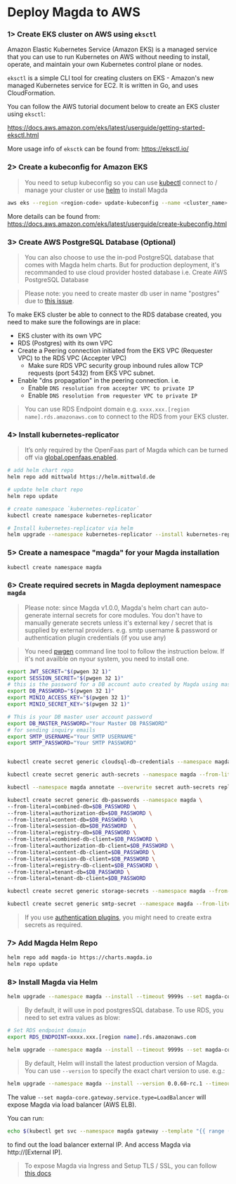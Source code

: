 # Deploy Magda to AWS

### 1> Create EKS cluster on AWS using `eksctl`

Amazon Elastic Kubernetes Service (Amazon EKS) is a managed service that you can use to run Kubernetes on AWS without needing to install, operate, and maintain your own Kubernetes control plane or nodes.

`eksctl` is a simple CLI tool for creating clusters on EKS - Amazon's new managed Kubernetes service for EC2. It is written in Go, and uses CloudFormation.

You can follow the AWS tutorial document below to create an EKS cluster using `eksctl`:

https://docs.aws.amazon.com/eks/latest/userguide/getting-started-eksctl.html

More usage info of `eksctk` can be found from: https://eksctl.io/

### 2> Create a kubeconfig for Amazon EKS

> You need to setup kubeconfig so you can use [kubectl](https://kubernetes.io/docs/tasks/tools/) connect to / manage your cluster or use [helm](https://helm.sh/) to install Magda

```bash
aws eks --region <region-code> update-kubeconfig --name <cluster_name>
```

More details can be found from: https://docs.aws.amazon.com/eks/latest/userguide/create-kubeconfig.html

### 3> Create AWS PostgreSQL Database (Optional)

> You can also choose to use the in-pod PostgreSQL database that comes with Magda helm charts. But for production deployment, it's recommanded to use cloud provider hosted database i.e. Create AWS PostgreSQL Database

> Please note: you need to create master db user in name "postgres" due to [this issue](https://github.com/magda-io/magda/issues/3126).

To make EKS cluster be able to connect to the RDS database created, you need to make sure the followings are in place:

- EKS cluster with its own VPC
- RDS (Postgres) with its own VPC
- Create a Peering connection initiated from the EKS VPC (Requester VPC) to the RDS VPC (Accepter VPC)
  - Make sure RDS VPC security group inbound rules allow TCP requests (port 5432) from EKS VPC subnet.
- Enable "dns propagation" in the peering connection. i.e.
  - Enable `DNS resolution from accepter VPC to private IP`
  - Enable `DNS resolution from requester VPC to private IP`

> You can use RDS Endpoint domain e.g. `xxxx.xxx.[region name].rds.amazonaws.com` to connect to the RDS from your EKS cluster.

### 4> Install kubernetes-replicator

> It’s only required by the OpenFaas part of Magda which can be turned off via [global.openfaas.enabled](https://github.com/magda-io/magda/tree/master/deploy/helm/magda).

```bash
# add helm chart repo
helm repo add mittwald https://helm.mittwald.de

# update helm chart repo
helm repo update

# create namespace `kubernetes-replicator`
kubectl create namespace kubernetes-replicator

# Install kubernetes-replicator via helm
helm upgrade --namespace kubernetes-replicator --install kubernetes-replicator mittwald/kubernetes-replicator
```

### 5> Create a namespace "magda" for your Magda installation

```bash
kubectl create namespace magda
```

### 6> Create required secrets in Magda deployment namespace `magda`

> Please note: since Magda v1.0.0, Magda's helm chart can auto-generate internal secrets for core modules. You don't have to manually generate secrets unless it's external key / secret that is supplied by external providers. e.g. smtp username & password or authentication plugin credentials (if you use any)

> You need [pwgen](https://linux.die.net/man/1/pwgen) command line tool to follow the instruction below. If it's not availble on nyour system, you need to install one.

```bash
export JWT_SECRET="$(pwgen 32 1)"
export SESSION_SECRET="$(pwgen 32 1)"
# this is the password for a DB account auto created by Magda using master DB account
export DB_PASSWORD="$(pwgen 32 1)"
export MINIO_ACCESS_KEY="$(pwgen 32 1)"
export MINIO_SECRET_KEY="$(pwgen 32 1)"

# This is your DB master user account password
export DB_MASTER_PASSWORD="Your Master DB PASSWORD"
# for sending inquiry emails
export SMTP_USERNAME="Your SMTP USERNAME"
export SMTP_PASSWORD="Your SMTP PASSWORD"


kubectl create secret generic cloudsql-db-credentials --namespace magda --from-literal=password=$DB_MASTER_PASSWORD

kubectl create secret generic auth-secrets --namespace magda --from-literal=jwt-secret=$JWT_SECRET --from-literal=session-secret=$SESSION_SECRET

kubectl --namespace magda annotate --overwrite secret auth-secrets replicator.v1.mittwald.de/replication-allowed=true replicator.v1.mittwald.de/replication-allowed-namespaces=magda-openfaas-fn

kubectl create secret generic db-passwords --namespace magda \
--from-literal=combined-db=$DB_PASSWORD \
--from-literal=authorization-db=$DB_PASSWORD \
--from-literal=content-db=$DB_PASSWORD \
--from-literal=session-db=$DB_PASSWORD  \
--from-literal=registry-db=$DB_PASSWORD \
--from-literal=combined-db-client=$DB_PASSWORD \
--from-literal=authorization-db-client=$DB_PASSWORD \
--from-literal=content-db-client=$DB_PASSWORD \
--from-literal=session-db-client=$DB_PASSWORD \
--from-literal=registry-db-client=$DB_PASSWORD \
--from-literal=tenant-db=$DB_PASSWORD \
--from-literal=tenant-db-client=$DB_PASSWORD

kubectl create secret generic storage-secrets --namespace magda --from-literal=accesskey=$MINIO_ACCESS_KEY --from-literal=secretkey=$MINIO_SECRET_KEY

kubectl create secret generic smtp-secret --namespace magda --from-literal=username=$SMTP_USERNAME --from-literal=password=$SMTP_PASSWORD
```

> If you use [authentication plugins](https://github.com/magda-io/magda/blob/master/docs/docs/authentication-plugin-spec.md), you might need to create extra secrets as required.

### 7> Add Magda Helm Repo

```bash
helm repo add magda-io https://charts.magda.io
helm repo update
```

### 8> Install Magda via Helm

```bash
helm upgrade --namespace magda --install --timeout 9999s --set magda-core.gateway.service.type=LoadBalancer magda magda-io/magda
```

> By default, it will use in pod postgresSQL database. To use RDS, you need to set extra values as blow:

```bash
# Set RDS endpoint domain
export RDS_ENDPOINT=xxxx.xxx.[region name].rds.amazonaws.com

helm upgrade --namespace magda --install --timeout 9999s --set magda-core.gateway.service.type=LoadBalancer,global.useCombinedDb=false,global.useCloudSql=false,global.useAwsRdsDb=true,global.awsRdsEndpoint=$RDS_ENDPOINT magda magda-io/magda
```

> By default, Helm will install the latest production version of Magda. You can use `--version` to specify the exact chart version to use. e.g.:

```bash
helm upgrade --namespace magda --install --version 0.0.60-rc.1 --timeout 9999s --set magda-core.gateway.service.type=LoadBalancer magda magda-io/magda
```

The value `--set magda-core.gateway.service.type=LoadBalancer` will expose Magda via load balancer (AWS ELB).

You can run:

```bash
echo $(kubectl get svc --namespace magda gateway --template "{{ range (index .status.loadBalancer.ingress 0) }}{{ . }}{{ end }}")
```

to find out the load balancer external IP. And access Magda via http://[External IP].

> To expose Magda via Ingress and Setup TLS / SSL, you can follow [this docs](https://docs.microsoft.com/en-us/azure/aks/ingress-tls)
